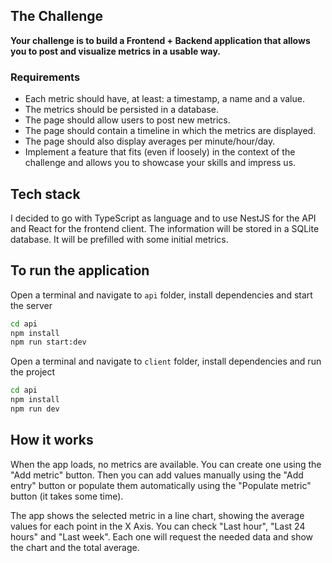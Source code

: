 ## The Challenge

**Your challenge is to build a Frontend + Backend application that allows you to post and visualize metrics in a usable way.**

### Requirements

- Each metric should have, at least: a timestamp, a name and a value.
- The metrics should be persisted in a database.
- The page should allow users to post new metrics.
- The page should contain a timeline in which the metrics are displayed.
- The page should also display averages per minute/hour/day.
- Implement a feature that fits (even if loosely) in the context of the challenge and allows you to showcase your skills and impress us.

## Tech stack

I decided to go with TypeScript as language and to use NestJS for the API and React for the frontend client. The information will be stored in a SQLite database. It will be prefilled with some initial metrics.

## To run the application

Open a terminal and navigate to `api` folder, install dependencies and start the server

```bash
cd api
npm install
npm run start:dev
```

Open a terminal and navigate to `client` folder, install dependencies and run the project

```bash
cd api
npm install
npm run dev
```

## How it works

When the app loads, no metrics are available. You can create one using the "Add metric" button. Then you can add values manually using the "Add entry" button or populate them automatically using the "Populate metric" button (it takes some time).

The app shows the selected metric in a line chart, showing the average values for each point in the X Axis. You can check "Last hour", "Last 24 hours" and "Last week". Each one will request the needed data and show the chart and the total average.
